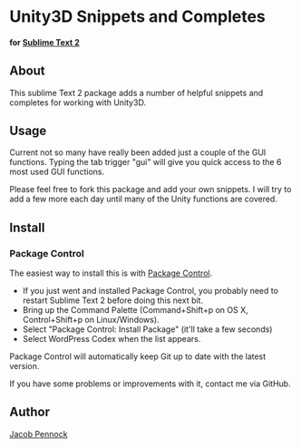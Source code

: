 # Unity3D Snippets and Completes
#### for [Sublime Text 2](http://www.sublimetext.com/2)

## About
This sublime Text 2 package adds a number of helpful snippets and completes for working with Unity3D.

## Usage
Current not so many have really been added just a couple of the GUI functions.
Typing the tab trigger "gui" will give you quick access to the 6 most used GUI functions.

Please feel free to fork this package and add your own snippets. I will try to add a few more each day until many of the Unity functions are covered. 

## Install

### Package Control

The easiest way to install this is with [Package Control](http://wbond.net/sublime\_packages/package\_control).

 * If you just went and installed Package Control, you probably need to restart Sublime Text 2 before doing this next bit.
 * Bring up the Command Palette (Command+Shift+p on OS X, Control+Shift+p on Linux/Windows).
 * Select "Package Control: Install Package" (it'll take a few seconds)
 * Select WordPress Codex when the list appears.

Package Control will automatically keep Git up to date with the latest version.

If you have some problems or improvements with it, contact me via GitHub.


## Author
[Jacob Pennock](http://jacobpennock.com)
